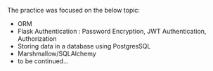 The practice was focused on the below topic:

- ORM
- Flask Authentication : Password Encryption, JWT Authentication, Authorization
- Storing data in a database using PostgresSQL 
- Marshmallow/SQLAlchemy
- to be continued...
